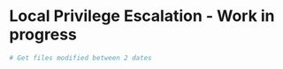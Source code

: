 # Local Privilege Escalation - Work in progress
```powershell
# Get files modified between 2 dates

```